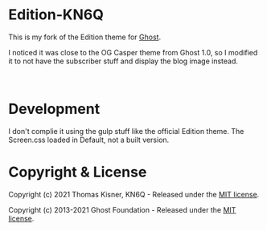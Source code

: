 # Edition-KN6Q

This is my fork of the Edition theme for [Ghost](http://github.com/tryghost/ghost/). 

I noticed it was close to the OG Casper theme from Ghost 1.0, so I modified it to not have the subscriber stuff and display the blog image instead.

&nbsp;

# Development

I don't complie it using the gulp stuff like the official Edition theme.  The Screen.css loaded in Default, not a built version.


# Copyright & License

Copyright (c) 2021 Thomas Kisner, KN6Q - Released under the [MIT license](LICENSE).

Copyright (c) 2013-2021 Ghost Foundation - Released under the [MIT license](LICENSE).

